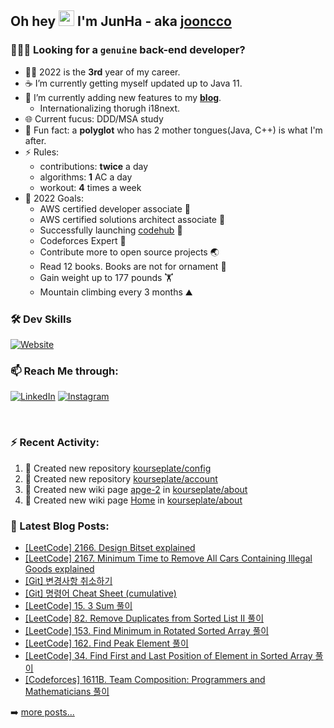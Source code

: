 ## Oh hey <img src="https://media.giphy.com/media/hvRJCLFzcasrR4ia7z/giphy.gif" width="25px"> I'm JunHa - aka [jooncco](https://jooncco.com/profile)

### 🙋🏼‍♂️ Looking for a `genuine` back-end developer?

- 🧑‍💻 2022 is the **3rd** year of my career.
- ☕️ I’m currently getting myself updated up to Java 11.
- 🌱 I’m currently adding new features to my **[blog](https://jooncco.com)**.
  - Internationalizing thorugh i18next.
- 🌐 Current fucus: DDD/MSA study
- 🤖 Fun fact: a **polyglot** who has 2 mother tongues(Java, C++) is what I'm after.
- ⚡️ Rules:
  -  contributions: **twice** a day
  -  algorithms: **1** AC a day
  -  workout: **4** times a week
- 🥅 2022 Goals:
  - AWS certified developer associate 🏅
  - AWS certified solutions architect associate 🏅
  - Successfully launching [codehub](https://github.com/users/jooncco/projects/1) 💯
  - Codeforces Expert 🦋
  - Contribute more to open source projects 🌏
  - Read 12 books. Books are not for ornament 📔
  - Gain weight up to 177 pounds 🏋️
  - Mountain climbing every 3 months ⛰

### 🛠 Dev Skills
[![Website](https://img.shields.io/website?up_color=blue&up_message=jooncco.com/profile&down_color=red&down_message=jooncco.com/profile&url=https://jooncco.com/profile)](https://jooncco.com/profile#dev-skills-)

### 📫 Reach Me through:

[![LinkedIn](https://img.shields.io/badge/--linkedin?label=LinkedIn&logo=LinkedIn&style=social)](https://www.linkedin.com/in/jooncco) [![Instagram](https://img.shields.io/badge/--instagram?label=Instagram&logo=Instagram&style=social)](https://instagram.com/jooncco)

<br />

### ⚡ Recent Activity:

<!--RECENT_ACTIVITY:start-->
1. 📔 Created new repository [kourseplate/config](https://github.com/kourseplate/config)
2. 📔 Created new repository [kourseplate/account](https://github.com/kourseplate/account)
3. 📖 Created new wiki page [apge-2](https://github.com/kourseplate/about/wiki/apge-2) in [kourseplate/about](https://github.com/kourseplate/about)
4. 📖 Created new wiki page [Home](https://github.com/kourseplate/about/wiki/Home) in [kourseplate/about](https://github.com/kourseplate/about)
<!--RECENT_ACTIVITY:end-->


### 📕 Latest Blog Posts:

<!-- BLOG-POST-LIST:START -->
- [[LeetCode] 2166. Design Bitset explained](https://jooncco.com/leetcode-2166/)
- [[LeetCode] 2167. Minimum Time to Remove All Cars Containing Illegal Goods explained](https://jooncco.com/leetcode-2167/)
- [[Git] 변경사항 취소하기](https://jooncco.com/git/git-undoing-changes/)
- [[Git] 명령어 Cheat Sheet &lpar;cumulative&rpar;](https://jooncco.com/git/git-command-archive/)
- [[LeetCode] 15. 3 Sum 풀이](https://jooncco.com/leetcode-15/)
- [[LeetCode] 82. Remove Duplicates from Sorted List II 풀이](https://jooncco.com/leetcode-82/)
- [[LeetCode] 153. Find Minimum in Rotated Sorted Array 풀이](https://jooncco.com/leetcode-153/)
- [[LeetCode] 162. Find Peak Element 풀이](https://jooncco.com/leetcode-162/)
- [[LeetCode] 34. Find First and Last Position of Element in Sorted Array 풀이](https://jooncco.com/leetcode-34/)
- [[Codeforces] 1611B. Team Composition: Programmers and Mathematicians 풀이](https://jooncco.com/codeforces-1611B/)
<!-- BLOG-POST-LIST:END -->

➡️ [more posts...](https://jooncco.com)
